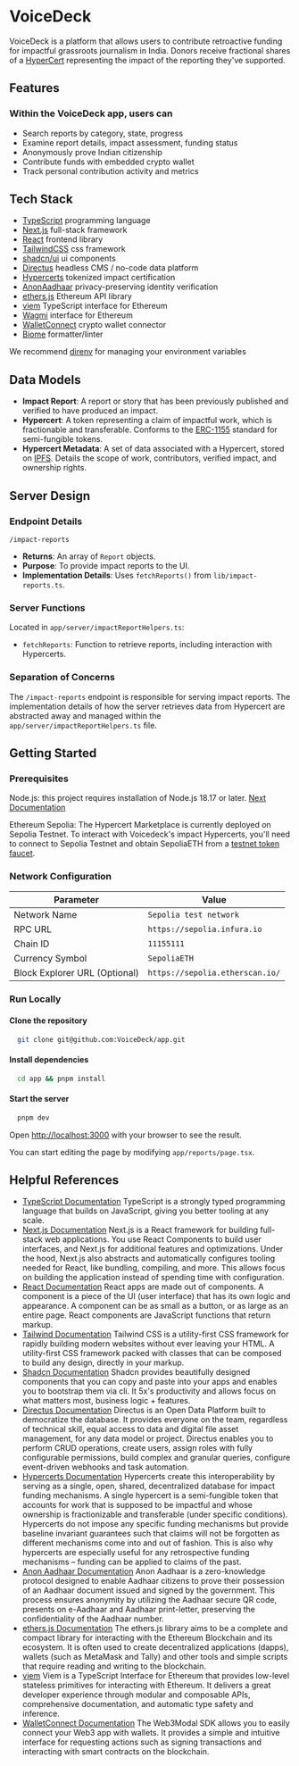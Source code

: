 
# VoiceDeck

VoiceDeck is a platform that allows users to contribute retroactive funding for impactful grassroots journalism in India. Donors receive fractional shares of a [HyperCert](https://hypercerts.org/) representing the impact of the reporting they've supported.

## Features

### Within the VoiceDeck app, users can

- Search reports by category, state, progress
- Examine report details, impact assessment, funding status
- Anonymously prove Indian citizenship
- Contribute funds with embedded crypto wallet
- Track personal contribution activity and metrics


## Tech Stack

- [TypeScript](https://www.typescriptlang.org/) programming language
- [Next.js](https://nextjs.org/) full-stack framework
- [React](https://react.dev/) frontend library
- [TailwindCSS](https://tailwindcss.com/) css framework
- [shadcn/ui](https://ui.shadcn.com/) ui components
- [Directus](https://directus.io/) headless CMS / no-code data platform
- [Hypercerts](https://hypercerts.org/) tokenized impact certification
- [AnonAadhaar](https://github.com/anon-aadhaar) privacy-preserving identity verification
- [ethers.js](https://docs.ethers.org/v6/) Ethereum API library
- [viem](https://viem.sh/) TypeScript interface for Ethereum 
- [Wagmi](https://wagmi.sh/) interface for Ethereum
- [WalletConnect](https://walletconnect.com/) crypto wallet connector
- [Biome](https://biomejs.dev/) formatter/linter


We recommend [direnv](https://direnv.net/) for managing your environment variables

## Data Models

- **Impact Report**: A report or story that has been previously published and verified to have produced an impact.
- **Hypercert**: A token representing a claim of impactful work, which is fractionable and transferable. Conforms to the [ERC-1155](https://ethereum.org/en/developers/docs/standards/tokens/erc-1155/) standard for semi-fungible tokens.
- **Hypercert Metadata**: A set of data associated with a Hypercert, stored on [IPFS](https://ipfs.tech/). Details the scope of work, contributors, verified impact, and ownership rights.

## Server Design

### Endpoint Details

`/impact-reports`

- **Returns**: An array of `Report` objects.
- **Purpose**: To provide impact reports to the UI.
- **Implementation Details**: Uses `fetchReports()` from `lib/impact-reports.ts`.

### Server Functions

Located in `app/server/impactReportHelpers.ts`:

- `fetchReports`: Function to retrieve reports, including interaction with Hypercerts.

### Separation of Concerns

The `/impact-reports` endpoint is responsible for serving impact reports. The implementation details of how the server retrieves data from Hypercert are abstracted away and managed within the `app/server/impactReportHelpers.ts` file.

## Getting Started

### Prerequisites

Node.js: this project requires installation of Node.js 18.17 or later. [Next Documentation](https://nextjs.org/docs/getting-started/installation)

Ethereum Sepolia: The Hypercert Marketplace is currently deployed on Sepolia Testnet. To interact with Voicedeck's impact Hypercerts, you'll need to connect to Sepolia Testnet and obtain SepoliaETH from a [testnet token faucet](https://faucetlink.to/sepolia).

### Network Configuration

| Parameter                     | Value                                     |
| ----------------------------- | ----------------------------------------- |
| Network Name                  | `Sepolia test network`                              |
| RPC URL                       | `https://sepolia.infura.io`             |
| Chain ID                      | `11155111`                                |
| Currency Symbol               | `SepoliaETH`                                     |
| Block Explorer URL (Optional) | `https://sepolia.etherscan.io/` |


### Run Locally

#### Clone the repository

```bash
  git clone git@github.com:VoiceDeck/app.git
```

#### Install dependencies

```bash
  cd app && pnpm install
```

#### Start the server

```bash
  pnpm dev
```

Open [http://localhost:3000](http://localhost:3000) with your browser to see the result.

You can start editing the page by modifying `app/reports/page.tsx`.

## Helpful References

- [TypeScript Documentation](https://www.typescriptlang.org/docs/) TypeScript is a strongly typed programming language that builds on JavaScript, giving you better tooling at any scale.
- [Next.js Documentation](https://next.org/docs/) Next.js is a React framework for building full-stack web applications. You use React Components to build user interfaces, and Next.js for additional features and optimizations.
Under the hood, Next.js also abstracts and automatically configures tooling needed for React, like bundling, compiling, and more. This allows focus on building the application instead of spending time with configuration.
- [React Documentation](https://react.dev/reference/react/) React apps are made out of components. A component is a piece of the UI (user interface) that has its own logic and appearance. A component can be as small as a button, or as large as an entire page. React components are JavaScript functions that return markup.
- [Tailwind Documentation](https://tailwindcss.com/docs/installation) Tailwind CSS is a utility-first CSS framework for rapidly building modern websites without ever leaving your HTML. A utility-first CSS framework packed with classes that can be composed to build any design, directly in your markup.
- [Shadcn Documentation](https://ui.shadcn.com/docs) Shadcn provides beautifully designed components that you can copy and paste into your apps and enables you to bootstrap them via cli. It 5x's productivity and allows focus on what matters most, business logic + features.
- [Directus Documentation](https://docs.directus.io/getting-started/introduction.html) Directus is an Open Data Platform built to democratize the database. It provides everyone on the team, regardless of technical skill, equal access to data and digital file asset management, for any data model or project. Directus enables you to perform CRUD operations, create users, assign roles with fully configurable permissions, build complex and granular queries, configure event-driven webhooks and task automation.
- [Hypercerts Documentation](https://hypercerts.org/docs/) Hypercerts create this interoperability by serving as a single, open, shared, decentralized database for impact funding mechanisms. A single hypercert is a semi-fungible token that accounts for work that is supposed to be impactful and whose ownership is fractionizable and transferable (under specific conditions). Hypercerts do not impose any specific funding mechanisms but provide baseline invariant guarantees such that claims will not be forgotten as different mechanisms come into and out of fashion. This is also why hypercerts are especially useful for any retrospective funding mechanisms – funding can be applied to claims of the past.
- [Anon Aadhaar Documentation](https://anon-aadhaar-documentation.vercel.app/docs/intro) Anon Aadhaar is a zero-knowledge protocol designed to enable Aadhaar citizens to prove their possession of an Aadhaar document issued and signed by the government. This process ensures anonymity by utilizing the Aadhaar secure QR code, presents on e-Aadhaar and Aadhaar print-letter, preserving the confidentiality of the Aadhaar number.
- [ethers.js Documentation](https://docs.ethers.org/v6/) The ethers.js library aims to be a complete and compact library for interacting with the Ethereum Blockchain and its ecosystem. It is often used to create decentralized applications (dapps), wallets (such as MetaMask and Tally) and other tools and simple scripts that require reading and writing to the blockchain.
- [viem](https://viem.sh/docs/introduction) Viem is a TypeScript Interface for Ethereum that provides low-level stateless primitives for interacting with Ethereum. It delivers a great developer experience through modular and composable APIs, comprehensive documentation, and automatic type safety and inference.
- [WalletConnect Documentation](https://docs.walletconnect.com/) The Web3Modal SDK allows you to easily connect your Web3 app with wallets. It provides a simple and intuitive interface for requesting actions such as signing transactions and interacting with smart contracts on the blockchain.

